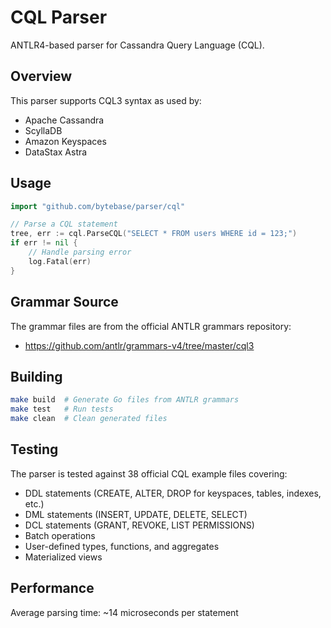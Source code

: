 # CQL Parser

ANTLR4-based parser for Cassandra Query Language (CQL).

## Overview

This parser supports CQL3 syntax as used by:
- Apache Cassandra
- ScyllaDB  
- Amazon Keyspaces
- DataStax Astra

## Usage

```go
import "github.com/bytebase/parser/cql"

// Parse a CQL statement
tree, err := cql.ParseCQL("SELECT * FROM users WHERE id = 123;")
if err != nil {
    // Handle parsing error
    log.Fatal(err)
}
```

## Grammar Source

The grammar files are from the official ANTLR grammars repository:
- https://github.com/antlr/grammars-v4/tree/master/cql3

## Building

```bash
make build  # Generate Go files from ANTLR grammars
make test   # Run tests
make clean  # Clean generated files
```

## Testing

The parser is tested against 38 official CQL example files covering:
- DDL statements (CREATE, ALTER, DROP for keyspaces, tables, indexes, etc.)
- DML statements (INSERT, UPDATE, DELETE, SELECT)
- DCL statements (GRANT, REVOKE, LIST PERMISSIONS)
- Batch operations
- User-defined types, functions, and aggregates
- Materialized views

## Performance

Average parsing time: ~14 microseconds per statement